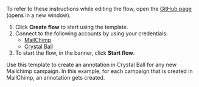 To refer to these instructions while editing the flow, open the [GitHub page](https://github.com/ot4i/app-connect-templates/tree/main/resources/markdown/Create%20an%20annotation%20in%20Crystal%20Ball%20for%20new%20Mailchimp%20campaigns_instructions.md) (opens in a new window).

1. Click **Create flow** to start using the template.
2. Connect to the following accounts by using your credentials:
   - [MailChimp](https://www.ibm.com/docs/en/app-connect/containers_cd?topic=apps-mailchimp)
   - [Crystal Ball](https://www.ibm.com/docs/en/app-connect/containers_cd?topic=apps-crystal-ball)
3. To start the flow, in the banner, click **Start flow**.


Use this template to create an annotation in Crystal Ball for any new Mailchimp campaign. In this example, for each campaign that is created in MailChimp, an annotation gets created.


